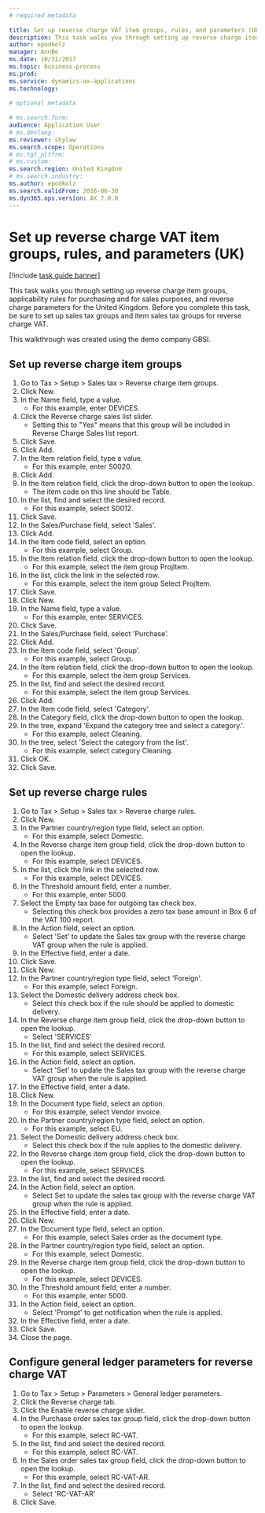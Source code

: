 ```yaml
--- 
# required metadata 
 
title: Set up reverse charge VAT item groups, rules, and parameters (UK)
description: This task walks you through setting up reverse charge item groups, applicability rules for purchasing and for sales purposes, and reverse charge parameters for the United Kingdom. 
author: epodkolz
manager: AnnBe 
ms.date: 10/31/2017
ms.topic: business-process 
ms.prod:  
ms.service: dynamics-ax-applications 
ms.technology:  
 
# optional metadata 
 
# ms.search.form:   
audience: Application User 
# ms.devlang:  
ms.reviewer: shylaw
ms.search.scope: Operations 
# ms.tgt_pltfrm:  
# ms.custom:  
ms.search.region: United Kingdom
# ms.search.industry: 
ms.author: epodkolz
ms.search.validFrom: 2016-06-30 
ms.dyn365.ops.version: AX 7.0.0 
---
```

# Set up reverse charge VAT item groups, rules, and parameters (UK)

[!include [task guide banner](../../includes/task-guide-banner.md)]

This task walks you through setting up reverse charge item groups, applicability rules for purchasing and for sales purposes, and reverse charge parameters for the United Kingdom.  Before you complete this task, be sure to set up sales tax groups and item sales tax groups for reverse charge VAT. 

This walkthrough was created using the demo company GBSI.


## Set up reverse charge item groups
1. Go to Tax > Setup > Sales tax > Reverse charge item groups.
2. Click New.
3. In the Name field, type a value.
    * For this example, enter DEVICES.  
4. Click the Reverse charge sales list slider.
    * Setting this to "Yes"  means that this group will be included in Reverse Charge Sales list report.  
5. Click Save.
6. Click Add.
7. In the Item relation field, type a value.
    * For this example, enter S0020.  
8. Click Add.
9. In the Item relation field, click the drop-down button to open the lookup.
    * The item code on this line should be Table.  
10. In the list, find and select the desired record.
    * For this example, select S0012.  
11. Click Save.
12. In the Sales/Purchase field, select 'Sales'.
13. Click Add.
14. In the Item code field, select an option.
    * For this example, select Group.  
15. In the Item relation field, click the drop-down button to open the lookup.
    * For this example, select the item group ProjItem.  
16. In the list, click the link in the selected row.
    * For this example, select the item group Select ProjItem.  
17. Click Save.
18. Click New.
19. In the Name field, type a value.
    * For this example, enter SERVICES.  
20. Click Save.
21. In the Sales/Purchase field, select 'Purchase'.
22. Click Add.
23. In the Item code field, select 'Group'.
    * For this example, select Group.  
24. In the Item relation field, click the drop-down button to open the lookup.
    * For this example, select the item group Services.  
25. In the list, find and select the desired record.
    * For this example, select the item group Services.  
26. Click Add.
27. In the Item code field, select 'Category'.
28. In the Category field, click the drop-down button to open the lookup.
29. In the tree, expand 'Expand the category tree and select a category.'.
    * For this example, select Cleaning.  
30. In the tree, select 'Select the category from the list'.
    * For this example, select category Cleaning.  
31. Click OK.
32. Click Save.

## Set up reverse charge rules
1. Go to Tax > Setup > Sales tax > Reverse charge rules.
2. Click New.
3. In the Partner country/region type field, select an option.
    * For this example, select Domestic.  
4. In the Reverse charge item group field, click the drop-down button to open the lookup.
    * For this example, select DEVICES.  
5. In the list, click the link in the selected row.
    * For this example, select DEVICES.  
6. In the Threshold amount field, enter a number.
    * For this example, enter 5000.  
7. Select the Empty tax base for outgoing tax check box.
    * Selecting this check box provides a zero tax base amount in Box 6 of the VAT 100 report.  
8. In the Action field, select an option.
    * Select 'Set' to update the Sales tax group with the reverse charge VAT group when the rule is applied.  
9. In the Effective field, enter a date.
10. Click Save.
11. Click New.
12. In the Partner country/region type field, select 'Foreign'.
    * For this example, select Foreign.  
13. Select the Domestic delivery address check box.
    * Select this check box if the rule should be applied to domestic delivery.  
14. In the Reverse charge item group field, click the drop-down button to open the lookup.
    * Select 'SERVICES'  
15. In the list, find and select the desired record.
    * For this example, select SERVICES.  
16. In the Action field, select an option.
    * Select 'Set' to update the Sales tax group with the reverse charge VAT group when the rule is applied.  
17. In the Effective field, enter a date.
18. Click New.
19. In the Document type field, select an option.
    * For this example, select Vendor invoice.  
20. In the Partner country/region type field, select an option.
    * For this example, select EU.  
21. Select the Domestic delivery address check box.
    * Select this check box if the rule applies to the domestic delivery.  
22. In the Reverse charge item group field, click the drop-down button to open the lookup.
    * For this example, select SERVICES.  
23. In the list, find and select the desired record.
24. In the Action field, select an option.
    * Select Set to update the sales tax group with the reverse charge VAT group when the rule is applied.  
25. In the Effective field, enter a date.
26. Click New.
27. In the Document type field, select an option.
    * For this example, select Sales order as the document type.  
28. In the Partner country/region type field, select an option.
    * For this example, select Domestic.  
29. In the Reverse charge item group field, click the drop-down button to open the lookup.
    * For this example, select DEVICES.  
30. In the Threshold amount field, enter a number.
    * For this example, enter 5000.  
31. In the Action field, select an option.
    * Select 'Prompt' to get notification when the rule is applied.  
32. In the Effective field, enter a date.
33. Click Save.
34. Close the page.

## Configure general ledger parameters for reverse charge VAT
1. Go to Tax > Setup > Parameters > General ledger parameters.
2. Click the Reverse charge tab.
3. Click the Enable reverse charge slider.
4. In the Purchase order sales tax group field, click the drop-down button to open the lookup.
    * For this example, select RC-VAT.  
5. In the list, find and select the desired record.
    * For this example, select RC-VAT.  
6. In the Sales order sales tax group field, click the drop-down button to open the lookup.
    * For this example, select RC-VAT-AR.  
7. In the list, find and select the desired record.
    * Select 'RC-VAT-AR'  
8. Click Save.

